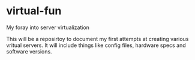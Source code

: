 virtual-fun
===========

My foray into server virtualization


This will be a reposirtoy to document my first attempts at creating various vritual servers.  It will include things like config files, hardware specs and software versions.
